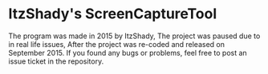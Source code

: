 # ItzShady's ScreenCaptureTool
The program was made in 2015 by ItzShady, The project was paused due to in real life issues, After the project was re-coded and released on September 2015. If you found any bugs or problems, feel free to post an issue ticket in the repository.
